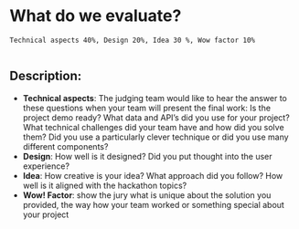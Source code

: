 # What do we evaluate?

`Technical aspects 40%, Design 20%, Idea 30 %, Wow factor 10%`

![]()

## Description:

* **Technical aspects**: The judging team would like to hear the answer to these questions when your team will present the final work: Is the project demo ready? What data and API’s did you use for your project? What technical challenges did your team have and how did you solve them? Did you use a particularly clever technique or did you use many different components?
* **Design**: How well is it designed? Did you put thought into the user experience? 
* **Idea**: How creative is your idea? What approach did you follow? How well is it aligned with the hackathon topics?
* **Wow! Factor**: show the jury what is unique about the solution you provided, the way how your team worked or something special about your project


